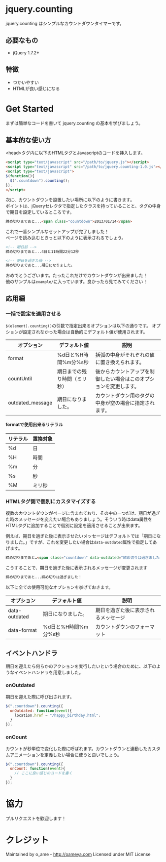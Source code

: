 # jquery.counting

jquery.counting はシンプルなカウントダウンタイマーです。

## 必要なもの

* jQuery 1.7.2+

## 特徴

* つかいやすい
* HTMLが良い感じになる

# Get Started
まずは簡単なコードを書いて jquery.counting の基本を学びましょう。

## 基本的な使い方

&lt;head&gt;タグ内に以下のHTMLタグとJavascriptのコードを挿入します。

```html
<script type="text/javascript" src="/path/to/jquery.js"></script>
<script type="text/javascript" src="/path/to/jquery.counting-1.0.js"></script>
<script type="text/javascript">
$(function(){
  $(".countdown").counting();
});
</script>
```

次に、カウントダウンを設置したい場所に以下のように書きます。  
ポイントは、jQueryセレクタで指定したクラスを持っていることと、タグの中身で期日を設定しているところです。

```html
締め切りまであと...<span class="countdown">2013/01/14</span>
```

これで一番シンプルなセットアップが完了しました！  
ページを読み込むときっと以下のように表示されるでしょう。

```html
<!-- 期日前 -->
締め切りまであと...4日と11時間22分12秒

<!-- 期日を過ぎた後 -->
締め切りまであと...期日になりました。
```

おめでとうございます。たったこれだけでカウントダウンが出来ました！  
他のサンプルは`example/`に入っています。良かったら見てみてください！

## 応用編

### 一括で設定を適用させる
`$(element).counting()`の引数で指定出来るオプションは以下の通りです。
オプションが設定されなかった場合は自動的にデフォルト値が使用されます。

オプション|デフォルト値|説明
--------|----------|-----
format  |%d日と%H時間%m分%s秒|括弧の中身がそれぞれの値に置き換えられます。
countUntil|期日までの残り時間（ミリ秒）|後からカウントアップを制御したい場合はこのオプションを変更します。
outdated_message|期日になりました。|カウントダウン用のタグの中身が空の場合に指定されます。

#### formatで使用出来るリテラル

リテラル|置換対象
-------|------
%d     |日
%H     |時間
%m     |分
%s     |秒
%M     |ミリ秒

### HTMLタグ側で個別にカスタマイズする
複数のカウントダウンがページに含まれており、その中の一つだけ、期日が過ぎた時のメッセージを変えたい場合もありましょう。そういう時はdata属性をHTMLタグに追加することで個別に設定を適用させることが出来ます。

例えば、期日を過ぎた後に表示させたいメッセージはデフォルトでは「期日になりました。」ですが、これを変更したい場合は`data-outdated`属性で指定してあげます。

```html
締め切りまであと…<span class="countdown" data-outdated="締め切りは過ぎました！">2013/01/14</span>
```

こうすることで、期日を過ぎた後に表示されるメッセージが変更されます

```html
締め切りまであと...締め切りは過ぎました！
```
	
以下に全ての使用可能なオプションを挙げておきます。

オプション        |デフォルト値|説明
----------------|----------|----------------
data-outdated   |期日になりました。|期日を過ぎた後に表示されるメッセージ
data-format     |%d日と%H時間%m分%s秒|カウントダウンのフォーマット

## イベントハンドラ
期日を迎えたら何らかのアクションを実行したいという場合のために、以下のようなイベントハンドラを用意しました。

### onOutdated

期日を迎えた際に呼び出されます。

```javascript
$(".countdown").counting({
  onOutdated: function(event){
    location.href = "/happy_birthday.html";
  }
});
```

### onCount

カウントが秒単位で変化した際に呼ばれます。カウントダウンと連動したカスタムアニメーションを定義したい場合に使うと良いでしょう。

```javascript
$(".countdown").counting({
  onCount: function(event){
    // ここに良い感じのコードを書く
  }
});
```

# 協力

プルリクエストを歓迎します！

# クレジット

Maintained by o_ame - <http://oameya.com>
Licensed under MIT License